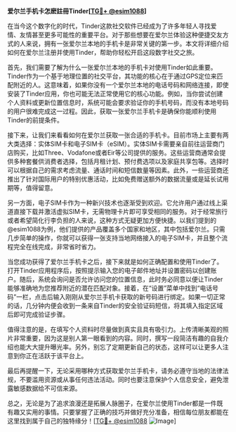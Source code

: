 **爱尔兰手机卡怎麽註冊Tinder[[TG💪+ @esim1088](https://t.me/s/esim1088)]**

在当今这个数字化的时代，Tinder这款社交软件已经成为了许多年轻人寻找爱情、友情甚至更多可能性的重要平台。对于那些想要在爱尔兰体验这种便捷交友方式的人来说，拥有一张爱尔兰本地的手机卡是非常关键的第一步。本文将详细介绍如何在爱尔兰注册并使用Tinder，帮助你轻松开启这段数字社交之旅。

首先，我们需要了解为什么一张爱尔兰本地的手机卡对使用Tinder如此重要。Tinder作为一个基于地理位置的社交平台，其功能的核心在于通过GPS定位来匹配附近的人。这意味着，如果你没有一个爱尔兰本地的电话号码和网络连接，即使安装了Tinder应用，你也可能无法正常使用它的核心功能。例如，当你尝试创建个人资料或更新位置信息时，系统可能会要求验证你的手机号码，而没有本地号码的用户很难完成这一过程。因此，获取一张爱尔兰手机卡是确保你能顺利使用Tinder的前提条件。

接下来，让我们来看看如何在爱尔兰获取一张合适的手机卡。目前市场上主要有两大类选择：实体SIM卡和电子SIM卡（eSIM）。实体SIM卡需要亲自前往运营商门店购买，比如Three、Vodafone或者Eir等公司提供的服务。这些运营商通常会提供多种套餐供消费者选择，包括月租计划、预付费选项以及家庭共享包等。选择时可以根据自己的需求考虑流量、通话时间和短信数量等因素。此外，一些运营商还推出了针对国际用户的特别优惠活动，比如免费赠送额外的数据流量或是延长试用期等，值得留意。

另一方面，电子SIM卡作为一种新兴技术也逐渐受到欢迎。它允许用户通过线上渠道直接下载并激活虚拟SIM卡，无需物理卡片即可享受相同的服务。对于经常旅行或者希望简化行李负担的人来说，这种方式无疑更加方便快捷。以我们提到的@esim1088为例，他们提供的产品覆盖多个国家和地区，其中包括爱尔兰。只需几步简单的操作，你就可以获得一张支持当地网络接入的电子SIM卡，并且整个流程完全在线完成，非常省时省力。

当您成功获得了爱尔兰手机卡之后，接下来就是如何正确配置和使用Tinder了。打开Tinder应用程序后，按照提示输入您的电子邮件地址并设置密码以创建账户。随后，系统会询问是否允许访问您的位置信息，此时务必同意以便让Tinder能够准确地为您推荐附近的潜在匹配对象。接着，在“设置”菜单中找到“电话号码”一栏，点击后输入刚刚从爱尔兰手机卡获取的新号码进行绑定。如果一切正常的话，几分钟内便会收到一条来自Tinder的安全验证码短信，将其填入指定区域后即可完成验证步骤。

值得注意的是，在填写个人资料时尽量做到真实且具有吸引力。上传清晰美观的照片非常重要，因为这是别人第一眼看到的内容。同时，撰写一段简洁有趣的自我介绍也能大大提升曝光率。另外，别忘了定期更新自己的状态，这样可以让更多人注意到你正在活跃于该平台上。

最后再提醒一下，无论采用哪种方式获取爱尔兰手机卡，请务必遵守当地的法律法规，不要滥用资源或从事任何违法活动。同时也要注意保护个人信息安全，避免泄露敏感数据给不可信来源。

总之，无论是为了追求浪漫还是拓展人脉圈子，在爱尔兰使用Tinder都是一件既有趣又实用的事情。只要掌握了正确的技巧并做好充分准备，相信每位朋友都能在这里找到属于自己的独特缘分！[[TG💪+ @esim1088](https://t.me/s/esim1088) ![Image](https://i.postimg.cc/4NQfJmqS/Snipaste-2025-05-13-00-14-12.png)]